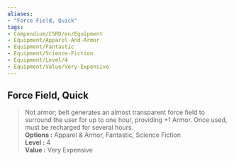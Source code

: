 ```yaml
---
aliases:
- "Force Field, Quick"
tags:
- Compendium/CSRD/en/Equipment
- Equipment/Apparel-And-Armor
- Equipment/Fantastic
- Equipment/Science-Fiction
- Equipment/Level/4
- Equipment/Value/Very-Expensive
---
```


  
## Force Field, Quick  
  
>Not armor; belt generates an almost transparent force field to surround the user for up to one hour, providing +1 Armor. Once used, must be recharged for several hours.  
> **Options :** Apparel & Armor, Fantastic, Science Fiction  
> **Level :** 4  
> **Value :** Very Expensive